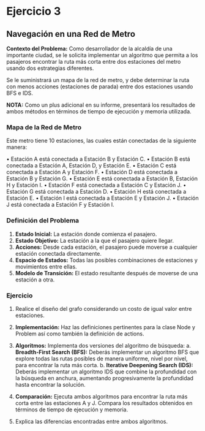 # Ejercicio 3

## Navegación en una Red de Metro

**Contexto del Problema:** Como desarrollador de la alcaldía de una importante ciudad, se le solicita implementar un algoritmo que permita a los pasajeros encontrar la ruta más corta entre dos estaciones del metro usando dos estrategias diferentes.

Se le suministrará un mapa de la red de metro, y debe determinar la ruta con menos acciones (estaciones de parada) entre dos estaciones usando BFS e IDS.

**NOTA:** Como un plus adicional en su informe, presentará los resultados de ambos métodos en términos de tiempo de ejecución y memoria utilizada.

### Mapa de la Red de Metro

Este metro tiene 10 estaciones, las cuales están conectadas de la siguiente manera:

• Estación A está conectada a Estación B y Estación C.
• Estación B está conectada a Estación A, Estación D, y Estación E.
• Estación C está conectada a Estación A y Estación F.
• Estación D está conectada a Estación B y Estación G.
• Estación E está conectada a Estación B, Estación H y Estación I.
• Estación F está conectada a Estación C y Estación J.
• Estación G está conectada a Estación D.
• Estación H está conectada a Estación E.
• Estación I está conectada a Estación E y Estación J.
• Estación J está conectada a Estación F y Estación I.

### Definición del Problema

1. **Estado Inicial:** La estación donde comienza el pasajero.
2. **Estado Objetivo:** La estación a la que el pasajero quiere llegar.
3. **Acciones:** Desde cada estación, el pasajero puede moverse a cualquier estación conectada directamente.
4. **Espacio de Estados:** Todas las posibles combinaciones de estaciones y movimientos entre ellas.
5. **Modelo de Transición:** El estado resultante después de moverse de una estación a otra.

### Ejercicio

1. Realice el diseño del grafo considerando un costo de igual valor entre estaciones.

2. **Implementación:** Haz las definiciones pertinentes para la clase Node y Problem así como también la definición de actions.

3. **Algoritmos:** Implementa dos versiones del algoritmo de búsqueda:
   a. **Breadth-First Search (BFS):** Deberás implementar un algoritmo BFS que explore todas las rutas posibles de manera uniforme, nivel por nivel, para encontrar la ruta más corta.
   b. **Iterative Deepening Search (IDS):** Deberás implementar un algoritmo IDS que combine la profundidad con la búsqueda en anchura, aumentando progresivamente la profundidad hasta encontrar la solución.

4. **Comparación:** Ejecuta ambos algoritmos para encontrar la ruta más corta entre las estaciones A y J. Compara los resultados obtenidos en términos de tiempo de ejecución y memoria.

5. Explica las diferencias encontradas entre ambos algoritmos.
  

